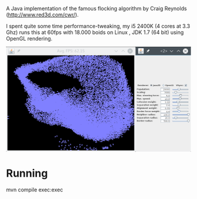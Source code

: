 A Java implementation of the famous flocking algorithm by Craig Reynolds (http://www.red3d.com/cwr/).

I spent quite some time performance-tweaking, my i5 2400K (4 cores at 3.3 Ghz) runs this at 60fps with 18.000 boids on Linux , JDK 1.7 (64 bit) 
using OpenGL rendering.

![screenshot](https://github.com/toby1984/flocking/blob/master/screenshot.png)

# Running

mvn compile exec:exec
